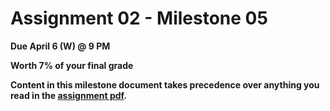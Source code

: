 # Assignment 02 - Milestone 05

**Due April 6 (W) @ 9 PM**

**Worth 7% of your final grade**

**Content in this milestone document takes precedence over anything you read in the [assignment pdf](comp-3512-asg-1-winter-2020-current.pdf).**

